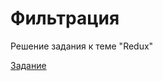 # Фильтрация

Решение задания к теме "Redux"

[Задание](https://github.com/netology-code/ra16-homeworks/tree/master/redux/filter)
